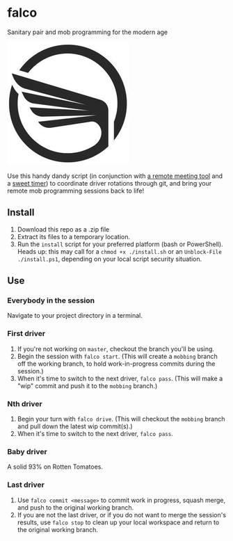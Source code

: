 # falco
Sanitary pair and mob programming for the modern age

![](icon.jpg)

Use this handy dandy script (in conjunction with [a remote meeting tool](https://zoom.us) and a [sweet timer](http://mobster.cc)) to coordinate driver rotations through git, and bring your remote mob programming sessions back to life!

## Install

1. Download this repo as a .zip file
1. Extract its files to a temporary location.
1. Run the `install` script for your preferred platform (bash or PowerShell). Heads up: this may call for a `chmod +x ./install.sh` or an `Unblock-File ./install.ps1`, depending on your local script security situation.

## Use

### Everybody in the session
Navigate to your project directory in a terminal.

### First driver
1. If you're not working on `master`, checkout the branch you'll be using.
1. Begin the session with `falco start`. (This will create a `mobbing` branch off the working branch, to hold work-in-progress commits during the session.)
1. When it's time to switch to the next driver, `falco pass`. (This will make a "wip" commit and push it to the `mobbing` branch.)

### Nth driver
1. Begin your turn with `falco drive`. (This will checkout the `mobbing` branch and pull down the latest wip commit(s).)
1. When it's time to switch to the next driver, `falco pass`.

### Baby driver
A solid 93% on Rotten Tomatoes.

### Last driver
1. Use `falco commit <message>` to commit work in progress, squash merge, and push to the original working branch.
2. If you are not the last driver, or if you do not want to merge the session's results, use `falco stop` to clean up your local workspace and return to the original working branch.